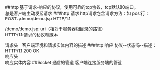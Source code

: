 ##http
基于请求-响应的协议，使用可靠的tcp协议，tcp默认80端口。  
总是客户端主动发起请求 
###http 请求 
http请求包含请求方法：如 post行：  
POST: /demo/demo.jsp HTTP/1.1  
 
/demo/demo.jsp: uri（相对于服务器根目录的路径）  
HTTP/1.1:请求的协议和版本  

请求头：客户端环境和请求实体内容的描述
###http 响应
协议--状态吗--描述：HTTP/1.1 200 OK  
响应头  
响应实体内容
##Socket 通信的管道
客户端连接服务端的管道